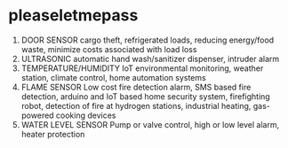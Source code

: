 # pleaseletmepass

1) DOOR SENSOR
   cargo theft, refrigerated loads, reducing energy/food waste, minimize costs associated with load loss
2) ULTRASONIC
   automatic hand wash/sanitizer dispenser, intruder alarm
3) TEMPERATURE/HUMIDITY
   IoT environmental monitoring, weather station, climate control, home automation systems
4) FLAME SENSOR
   Low cost fire detection alarm, SMS based fire detection, arduino and IoT based home security system, firefighting robot, detection of fire at hydrogen stations, industrial heating, gas-powered cooking devices
5) WATER LEVEL SENSOR
   Pump or valve control, high or low level alarm, heater protection
    
